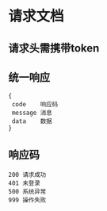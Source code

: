 # 请求文档
## 请求头需携带token
## 统一响应
````
{
 code    响应码
 message 消息
 data    数据
}
````
## 响应码
````
200 请求成功
401 未登录
500 系统异常
999 操作失败
````